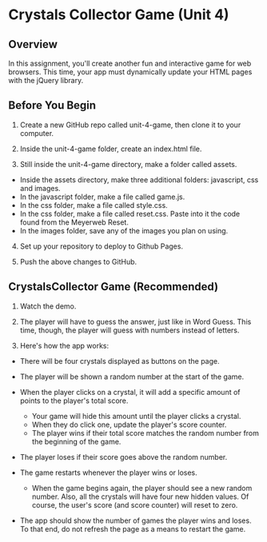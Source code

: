 # Crystals Collector Game (Unit 4)

## Overview
In this assignment, you'll create another fun and interactive game for web browsers. This time, your app must dynamically update your HTML pages with the jQuery library.

## Before You Begin
1. Create a new GitHub repo called unit-4-game, then clone it to your computer.

2. Inside the unit-4-game folder, create an index.html file.

3. Still inside the unit-4-game directory, make a folder called assets.

- Inside the assets directory, make three additional folders: javascript, css and images.
- In the javascript folder, make a file called game.js.
- In the css folder, make a file called style.css.
- In the css folder, make a file called reset.css. Paste into it the code found from the Meyerweb Reset.
- In the images folder, save any of the images you plan on using.

4. Set up your repository to deploy to Github Pages.

5. Push the above changes to GitHub.

## CrystalsCollector Game (Recommended)

1. Watch the demo.

2. The player will have to guess the answer, just like in Word Guess. This time, though, the player will guess with numbers instead of letters.

3. Here's how the app works:

- There will be four crystals displayed as buttons on the page.

- The player will be shown a random number at the start of the game.

- When the player clicks on a crystal, it will add a specific amount of points to the player's total score.
  - Your game will hide this amount until the player clicks a crystal.
  - When they do click one, update the player's score counter.
  - The player wins if their total score matches the random number from the beginning of the game.

- The player loses if their score goes above the random number.

- The game restarts whenever the player wins or loses.
  - When the game begins again, the player should see a new random number. Also, all the crystals will have four new hidden       values. Of course, the user's score (and score counter) will reset to zero.

- The app should show the number of games the player wins and loses. To that end, do not refresh the page as a means to restart the game.



